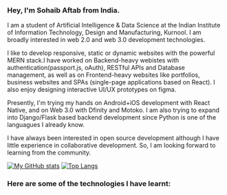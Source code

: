 ### Hey, I'm Sohaib Aftab from India.

I am a student of Artificial Intelligence & Data Science at the Indian Institute of Information Technology, Design
and Manufacturing, Kurnool. I am broadly interested in web 2.0 and web 3.0 development technologies. 

I like to develop responsive, static or dynamic websites with the powerful MERN stack.I have worked on Backend-heavy webistes with authentication(passport.js, oAuth), RESTful APIs and Database management, as well as on Frontend-heavy websites like portfolios, business websites and SPAs (single-page applications based on React). I also enjoy designing interactive UI/UX prototypes on figma.

Presently, I'm trying my hands on Android+iOS development with React Native, and on Web 3.0 with Dfinity and Motoko. I am also trying to expand into Django/Flask based backend development since Python is one of the languagues I already know.

I have always been interested in open source development although I have little experience in collaborative development. So, I am looking forward to learning from the community.

[![My GitHub stats](https://github-readme-stats.vercel.app/api?username=hattysohaib&show_icons=true&theme=transparent)](https://github.com/anuraghazra/github-readme-stats)
[![Top Langs](https://github-readme-stats.vercel.app/api/top-langs/?username=hattysohaib&layout=compact&theme=transparent)](https://github.com/anuraghazra/github-readme-stats)

### Here are some of the technologies I have learnt:

